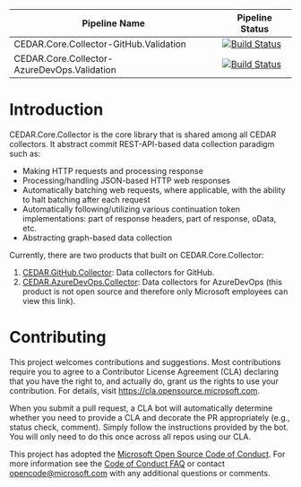 | Pipeline Name | Pipeline Status |
| ------------- | --------------- |
| CEDAR.Core.Collector-GitHub.Validation | [![Build Status](https://dev.azure.com/mseng/Domino/_apis/build/status/CloudMine/Pipelines/GitHub/Collectors/CEDAR.Core.Collector-GitHub.Validation?repoName=microsoft%2FCEDAR.Core.Collector&branchName=main)](https://dev.azure.com/mseng/Domino/_build/latest?definitionId=10590&repoName=microsoft%2FCEDAR.Core.Collector&branchName=main) |
| CEDAR.Core.Collector-AzureDevOps.Validation | [![Build Status](https://dev.azure.com/mseng/Domino/_apis/build/status/CloudMine/Pipelines/Azure%20DevOps/Collectors/vKivanc/CEDAR.Core.Collector-AzureDevOps.Validation?repoName=microsoft%2FCEDAR.Core.Collector&branchName=main)](https://dev.azure.com/mseng/Domino/_build/latest?definitionId=10568&repoName=microsoft%2FCEDAR.Core.Collector&branchName=main) |

# Introduction

CEDAR.Core.Collector is the core library that is shared among all CEDAR collectors. It abstract commit REST-API-based data collection paradigm such as:
* Making HTTP requests and processing response
* Processing/handling JSON-based HTTP web responses
* Automatically batching web requests, where applicable, with the ability to halt batching after each request
* Automatically following/utilizing various continuation token implementations: part of response headers, part of response, oData, etc.
* Abstracting graph-based data collection

Currently, there are two products that built on CEDAR.Core.Collector:
1. [CEDAR.GitHub.Collector](https://github.com/microsoft/CEDAR.GitHub.Collector): Data collectors for GitHub.
2. [CEDAR.AzureDevOps.Collector](https://dev.azure.com/mseng/Domino/_git/CloudMine): Data collectors for AzureDevOps (this product is not open source and therefore only Microsoft employees can view this link).

# Contributing

This project welcomes contributions and suggestions.  Most contributions require you to agree to a
Contributor License Agreement (CLA) declaring that you have the right to, and actually do, grant us
the rights to use your contribution. For details, visit https://cla.opensource.microsoft.com.

When you submit a pull request, a CLA bot will automatically determine whether you need to provide
a CLA and decorate the PR appropriately (e.g., status check, comment). Simply follow the instructions
provided by the bot. You will only need to do this once across all repos using our CLA.

This project has adopted the [Microsoft Open Source Code of Conduct](https://opensource.microsoft.com/codeofconduct/).
For more information see the [Code of Conduct FAQ](https://opensource.microsoft.com/codeofconduct/faq/) or
contact [opencode@microsoft.com](mailto:opencode@microsoft.com) with any additional questions or comments.
